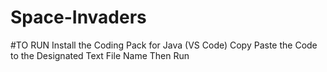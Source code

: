 # Space-Invaders
#TO RUN
  Install the Coding Pack for Java (VS Code)
  Copy Paste the Code to the Designated Text File Name
  Then Run

